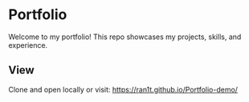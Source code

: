 # Portfolio

Welcome to my portfolio! This repo showcases my projects, skills, and experience.


## View

Clone and open locally or visit: https://ran1t.github.io/Portfolio-demo/